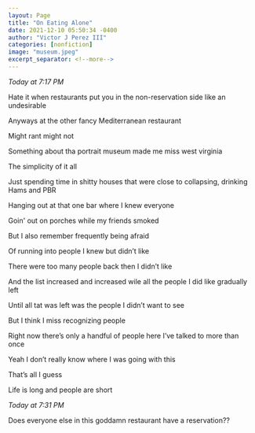 ```yaml
---
layout: Page
title: "On Eating Alone"
date: 2021-12-10 05:50:34 -0400
author: "Victor J Perez III"
categories: [nonfiction]
image: "museum.jpeg"
excerpt_separator: <!--more-->
---
```


*Today at 7:17 PM*

Hate it when restaurants put you in the non-reservation side like an undesirable

Anyways at the other fancy Mediterranean restaurant

Might rant might not
 <!--more-->

Something about tha portrait museum made me miss west virginia

The simplicity of it all

Just spending time in shitty houses that were close to collapsing, drinking Hams and PBR

Hanging out at that one bar where I knew everyone

Goin' out on porches while my friends smoked

But I also remember frequently being afraid 

Of running into people I knew but didn’t like

There were too many people back then I didn’t like

And the list increased and increased wile all the people I did like gradually left

Until all tat was left was the people I didn’t want to see

But I think I miss recognizing people

Right now there’s only a handful of people here I’ve talked to more than once

Yeah I don’t really know where I was going with this

That’s all I guess

Life is long and people are short


*Today at 7:31 PM*

Does everyone else in this goddamn restaurant have a reservation??